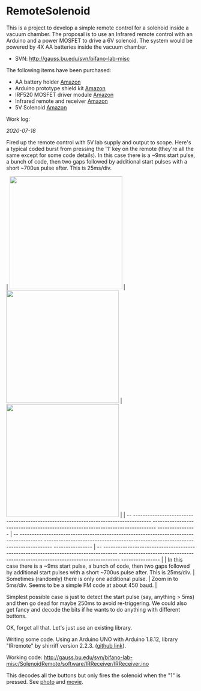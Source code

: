 # RemoteSolenoid
This is a project to develop a simple remote control for a solenoid inside a vacuum chamber.  The proposal is to use an Infrared remote control with an Arduino and a power MOSFET to drive a 6V solenoid.  The system would be powered by 4X AA batteries inside the vacuum chamber.

 * SVN:  http://gauss.bu.edu/svn/bifano-lab-misc

The following items have been purchased:

 * AA battery holder [Amazon](https://www.amazon.com/dp/B07T7MTRZX/ref=cm_sw_em_r_mt_dp_U_29XeFbH06HK9T)
 * Arduino prototype shield kit [Amazon](https://www.amazon.com/dp/B082W7S6PZ/ref=cm_sw_em_r_mt_dp_U_v-XeFb256N2H7)
 * IRF520 MOSFET driver module [Amazon](https://www.amazon.com/dp/B01I1J14MO/ref=cm_sw_em_r_mt_dp_U_Y-XeFbN0KQ3M5)
 * Infrared remote and receiver [Amazon](https://www.amazon.com/dp/B07J2PWNWF/ref=cm_sw_em_r_mt_dp_U_v.XeFbG03G26H)
 * 5V Solenoid [Amazon](https://www.amazon.com/dp/B07Z3K8LJZ/ref=cm_sw_em_r_mt_dp_U_haYeFbWDV6RTP)

Work log:

*2020-07-18*

Fired up the remote control with 5V lab supply and output to scope.  Here's a typical coded burst from pressing the '1' key on the remote (they're all the same except for some code details).  In this case there is a ~9ms start pulse, a bunch of code, then two gaps followed by additional start pulses with a short ~700us pulse after.  This is 25ms/div.


| <a href="http://gauss.bu.edu/svn/bifano-lab-misc/SolenoidRemote/pix/scope_25ms.jpg"><img src="http://gauss.bu.edu/svn/bifano-lab-misc/SolenoidRemote/pix/scope_25ms.jpg" width="300"></a> | <a href="http://gauss.bu.edu/svn/bifano-lab-misc/SolenoidRemote/pix/scope_25ms_2.jpg"><img src="http://gauss.bu.edu/svn/bifano-lab-misc/SolenoidRemote/pix/scope_25ms_2.jpg" width="300"></a> | <a href="http://gauss.bu.edu/svn/bifano-lab-misc/SolenoidRemote/pix/scope_5ms.jpg"><img src="http://gauss.bu.edu/svn/bifano-lab-misc/SolenoidRemote/pix/scope_5ms.jpg" width="300"></a> |
| -- ------------------------------------------------------------------------------------- ------------------------------------------------------------------------------- ---------------- | -- --------------------------------------------------------------------------------------- --------------------------------------------------------------------------------- ---------------- | -- ------------------------------------------------------------------------------------ ------------------------------------------------------------------------------ ---------------- |
| In this case there is a ~9ms start pulse, a bunch of code, then two gaps followed by additional start pulses with a short ~700us pulse after.  This is 25ms/div. | Sometimes (randomly) there is only one additional pulse. | Zoom in to 5ms/div.  Seems to be a simple FM code at about 450 baud. |

Simplest possible case is just to detect the start pulse (say, anything > 5ms) and then go dead for maybe 250ms to avoid re-triggering.  We could also get fancy and decode the bits if he wants to do anything with different buttons.

OK, forget all that.  Let's just use an existing library.

Writing some code.  Using an Arduino UNO with Arduino 1.8.12, library "IRremote" by shirriff version 2.2.3. ([github link](https://github.com/z3t0/Arduino-IRremote)).

Working code:  http://gauss.bu.edu/svn/bifano-lab-misc/SolenoidRemote/software/IRReceiver/IRReceiver.ino

This decodes all the buttons but only fires the solenoid when the "1" is pressed.  See [photo](http://gauss.bu.edu/svn/bifano-lab-misc/SolenoidRemote/pix/finished.jpg) and [movie](http://gauss.bu.edu/svn/bifano-lab-misc/SolenoidRemote/pix/demo.mov).





